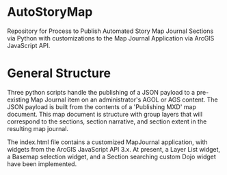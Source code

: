 # AutoStoryMap
Repository for Process to Publish Automated Story Map Journal Sections via Python with customizations to the Map Journal Application via ArcGIS JavaScript API.

# General Structure
Three python scripts handle the publishing of a JSON payload to a pre-existing Map Journal item on an administrator's AGOL or AGS content. The JSON payload is built from the contents of a 'Publishing MXD' map document. This map document is structure with group layers that will correspond to the sections, section narrative, and section extent in the resulting map journal. 

The index.html file contains a customized MapJournal application, with widgets from the ArcGIS JavaScript API 3.x. At present, a Layer List widget, a Basemap selection widget, and a Section searching custom Dojo widget have been implemented.
